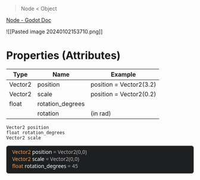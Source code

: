 > Node < Object

[Node - Godot Doc](https://docs.godotengine.org/en/latest/classes/class_node.html)

![[Pasted image 20240102153710.png]]

# Properties (Attributes)


| Type | Name | Example |
| ---- | ---- | ---- |
| Vector2 | position | position = Vector2(3.2) |
| Vector2 | scale | position = Vector2(0.2) |
| float | rotation_degrees |  |
|  | rotation | (in rad) |


```
Vector2 position
float rotation_degrees
Vector2 scale
```

<div style="
    background-color: #1d1f21;
    border: 0.001em solid #5A5A5A;
    border-radius: 6px; 
    padding: 6px 15px 10px 15px;
    font-family: 'Segoe UI';
    font-weight: 450;
    color: #B5B4B4">
<span style="color: #F39E58">Vector2</span> <span style="color: #FFFFFF">position</span> = Vector2(0,0)<br>
<span style="color: #F39E58">Vector2</span> <span style="color: #FFFFFF">scale</span> = Vector2(0,0)<br>
<span style="color: #F39E58">float</span> <span style="color: #FFFFFF">rotation_degrees</span> = 45
</div>
